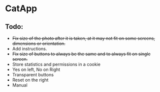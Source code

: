 # CatApp

## Todo:

- ~~Fix size of the photo after it is taken, at it may not fit on some screens, dimensions or orientation.~~
- Add instructions.
- ~~Fix size of buttons to always be the same and to always fit on single screen.~~
- Store statistics and permissions in a cookie
- Yes on left, No on Right 
- Transparent buttons
- Reset on the right 
- Manual 
